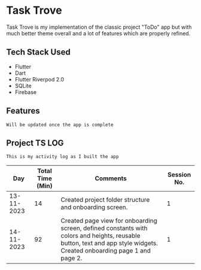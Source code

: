 # Task Trove

Task Trove is my implementation of the classic project "ToDo" app but with much better theme overall and a lot of features which are properly refined.

## Tech Stack Used
- Flutter
- Dart 
- Flutter Riverpod 2.0
- SQLite
- Firebase

## Features 

`Will be updated once the app is complete`




## Project TS LOG

`This is my activity log as I built the app`

| Day        | Total Time (Min) | Comments                                                                                                                                                               | Session No. |
|------------|------------------|------------------------------------------------------------------------------------------------------------------------------------------------------------------------|-------------|
| 13-11-2023 | 14               | Created project folder structure and onboarding screen.                                                                                                                | 1           |
| 14-11-2023 | 92               | Created page view for onboarding screen, defined constants with colors and heights, reusable button, text and app style widgets. Created onboarding page 1 and page 2. | 1           |